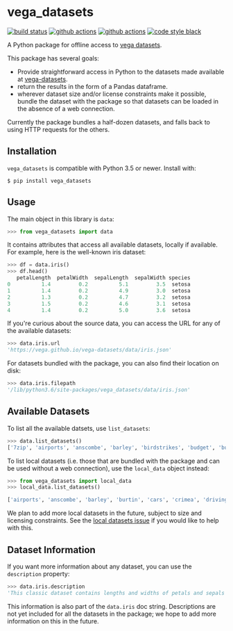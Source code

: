 # vega_datasets

[![build status](http://img.shields.io/travis/altair-viz/vega_datasets/master.svg?style=flat)](https://travis-ci.org/altair-viz/vega_datasets)
[![github actions](https://github.com/altair-viz/vega_datasets/workflows/build/badge.svg)](https://github.com/altair-viz/vega_datasets/actions?query=workflow%3Abuild)
[![github actions](https://github.com/altair-viz/vega_datasets/workflows/lint/badge.svg)](https://github.com/altair-viz/vega_datasets/actions?query=workflow%3Alint)
[![code style black](https://img.shields.io/badge/code%20style-black-000000.svg)](https://github.com/psf/black)

A Python package for offline access to [vega datasets](https://github.com/vega/vega-datasets).

This package has several goals:

- Provide straightforward access in Python to the datasets made available at [vega-datasets](https://github.com/vega/vega-datasets).
- return the results in the form of a Pandas dataframe.
- wherever dataset size and/or license constraints make it possible, bundle the dataset with the package so that datasets can be loaded in the absence of a web connection.

Currently the package bundles a half-dozen datasets, and falls back to using HTTP requests for the others.

## Installation
``vega_datasets`` is compatible with Python 3.5 or newer. Install with:
```
$ pip install vega_datasets
```

## Usage

The main object in this library is ``data``:

```python
>>> from vega_datasets import data
```

It contains attributes that access all available datasets, locally if
available. For example, here is the well-known iris dataset:

```python
>>> df = data.iris()
>>> df.head()
   petalLength  petalWidth  sepalLength  sepalWidth species
0          1.4         0.2          5.1         3.5  setosa
1          1.4         0.2          4.9         3.0  setosa
2          1.3         0.2          4.7         3.2  setosa
3          1.5         0.2          4.6         3.1  setosa
4          1.4         0.2          5.0         3.6  setosa
```

If you're curious about the source data, you can access the URL for any of the available datasets:

```python
>>> data.iris.url
'https://vega.github.io/vega-datasets/data/iris.json'
```

For datasets bundled with the package, you can also find their location on disk:

```python
>>> data.iris.filepath
'/lib/python3.6/site-packages/vega_datasets/data/iris.json'
```

## Available Datasets

To list all the available datsets, use ``list_datasets``:

```python
>>> data.list_datasets()
['7zip', 'airports', 'anscombe', 'barley', 'birdstrikes', 'budget', 'budgets', 'burtin', 'cars', 'climate', 'co2-concentration', 'countries', 'crimea', 'disasters', 'driving', 'earthquakes', 'ffox', 'flare', 'flare-dependencies', 'flights-10k', 'flights-200k', 'flights-20k', 'flights-2k', 'flights-3m', 'flights-5k', 'flights-airport', 'gapminder', 'gapminder-health-income', 'gimp', 'github', 'graticule', 'income', 'iris', 'jobs', 'londonBoroughs', 'londonCentroids', 'londonTubeLines', 'lookup_groups', 'lookup_people', 'miserables', 'monarchs', 'movies', 'normal-2d', 'obesity', 'points', 'population', 'population_engineers_hurricanes', 'seattle-temps', 'seattle-weather', 'sf-temps', 'sp500', 'stocks', 'udistrict', 'unemployment', 'unemployment-across-industries', 'us-10m', 'us-employment', 'us-state-capitals', 'weather', 'weball26', 'wheat', 'world-110m', 'zipcodes']
```

To list local datasets (i.e. those that are bundled with the package and can be used without a web connection), use the ``local_data`` object instead:

```python
>>> from vega_datasets import local_data
>>> local_data.list_datasets()

['airports', 'anscombe', 'barley', 'burtin', 'cars', 'crimea', 'driving', 'iowa-electricity', 'iris', 'seattle-temps', 'seattle-weather', 'sf-temps', 'stocks', 'us-employment', "wheat"]
```

We plan to add more local datasets in the future, subject to size and licensing constraints. See the [local datasets issue](https://github.com/altair-viz/vega_datasets/issues/1) if you would like to help with this.

## Dataset Information

If you want more information about any dataset, you can use the ``description`` property:

```python
>>> data.iris.description
'This classic dataset contains lengths and widths of petals and sepals for 150 iris flowers, drawn from three species. It was introduced by R.A. Fisher in 1936 [1]_.'
```

This information is also part of the ``data.iris`` doc string.
Descriptions are not yet included for all the datasets in the package; we hope to add more information on this in the future.
